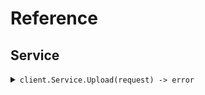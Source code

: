 # Reference
## Service
<details><summary><code>client.Service.Upload(request) -> error</code></summary>
<dl>
<dd>

#### 🔌 Usage

<dl>
<dd>

<dl>
<dd>

```go
client.Service.Upload(
        context.TODO(),
        nil,
    )
}
```
</dd>
</dl>
</dd>
</dl>


</dd>
</dl>
</details>

